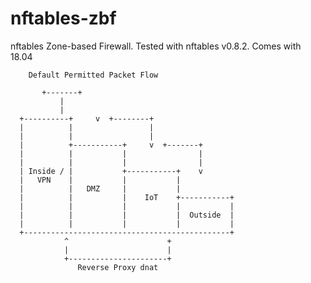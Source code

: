 # nftables-zbf
nftables Zone-based Firewall. Tested with nftables v0.8.2. Comes with 18.04


		Default Permitted Packet Flow

		   +-------+
			   |
			   |
	  +----------+     v  +--------+
	  |          |                 |
	  |          |                 |
	  |          +-----------+     v  +-------+
	  |          |           |                |
	  |          |           |                |
	  | Inside / |           +-----------+    v
	  |   VPN    |           |           |
	  |          |   DMZ     |           |
	  |          |           |    IoT    +-----------+
	  |          |           |           |           |
	  |          |           |           |  Outside  |
	  |          |           |           |           |
	  +----------------------------------------------+
			    ^                      +
			    |                      |
			    +----------------------+
			       Reverse Proxy dnat



